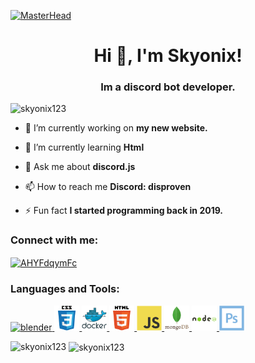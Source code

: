 [![MasterHead](https://cdn.discordapp.com/attachments/1116769872685314058/1118214870559637514/standard_6.gif)](https://discord.gg/gXVhnnQH6a)
<h1 align="center">Hi 👋, I'm Skyonix!</h1>
<h3 align="center">Im a discord bot developer.</h3>

<p align="left"> <img src="https://komarev.com/ghpvc/?username=skyonix123&label=Profile%20views&color=0e75b6&style=flat" alt="skyonix123" /> </p>

- 🔭 I’m currently working on **my new website.**

- 🌱 I’m currently learning **Html**

- 💬 Ask me about **discord.js**

- 📫 How to reach me **Discord: disproven**

- ⚡ Fun fact **I started programming back in 2019.**

<h3 align="left">Connect with me:</h3>
<p align="left">
<a href="https://discord.gg/AHYFdqymFc" target="blank"><img align="center" src="https://raw.githubusercontent.com/rahuldkjain/github-profile-readme-generator/master/src/images/icons/Social/discord.svg" alt="AHYFdqymFc" height="30" width="40" /></a>
</p>

<h3 align="left">Languages and Tools:</h3>
<p align="left"> <a href="https://www.blender.org/" target="_blank" rel="noreferrer"> <img src="https://download.blender.org/branding/community/blender_community_badge_white.svg" alt="blender" width="40" height="40"/> </a> <a href="https://www.w3schools.com/css/" target="_blank" rel="noreferrer"> <img src="https://raw.githubusercontent.com/devicons/devicon/master/icons/css3/css3-original-wordmark.svg" alt="css3" width="40" height="40"/> </a> <a href="https://www.docker.com/" target="_blank" rel="noreferrer"> <img src="https://raw.githubusercontent.com/devicons/devicon/master/icons/docker/docker-original-wordmark.svg" alt="docker" width="40" height="40"/> </a> <a href="https://www.w3.org/html/" target="_blank" rel="noreferrer"> <img src="https://raw.githubusercontent.com/devicons/devicon/master/icons/html5/html5-original-wordmark.svg" alt="html5" width="40" height="40"/> </a> <a href="https://developer.mozilla.org/en-US/docs/Web/JavaScript" target="_blank" rel="noreferrer"> <img src="https://raw.githubusercontent.com/devicons/devicon/master/icons/javascript/javascript-original.svg" alt="javascript" width="40" height="40"/> </a> <a href="https://www.mongodb.com/" target="_blank" rel="noreferrer"> <img src="https://raw.githubusercontent.com/devicons/devicon/master/icons/mongodb/mongodb-original-wordmark.svg" alt="mongodb" width="40" height="40"/> </a> <a href="https://nodejs.org" target="_blank" rel="noreferrer"> <img src="https://raw.githubusercontent.com/devicons/devicon/master/icons/nodejs/nodejs-original-wordmark.svg" alt="nodejs" width="40" height="40"/> </a> <a href="https://www.photoshop.com/en" target="_blank" rel="noreferrer"> <img src="https://raw.githubusercontent.com/devicons/devicon/master/icons/photoshop/photoshop-line.svg" alt="photoshop" width="40" height="40"/> </a> </p>

<p><img align="left" src="https://github-readme-stats.vercel.app/api/top-langs?username=skyonix123&show_icons=true&locale=en&layout=compact" alt="skyonix123" /></p>

<p>&nbsp;<img align="center" src="https://github-readme-stats.vercel.app/api?username=skyonix123&show_icons=true&locale=en" alt="skyonix123" /></p>
